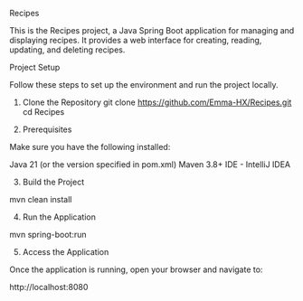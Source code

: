 Recipes

This is the Recipes project, a Java Spring Boot application for managing and displaying recipes. It provides a web interface for creating, reading, updating, and deleting recipes.

Project Setup

Follow these steps to set up the environment and run the project locally.

1. Clone the Repository
git clone https://github.com/Emma-HX/Recipes.git
cd Recipes

2. Prerequisites

Make sure you have the following installed:

Java 21 (or the version specified in pom.xml)
Maven 3.8+ 
IDE - IntelliJ IDEA

3. Build the Project

mvn clean install

4. Run the Application

mvn spring-boot:run

5. Access the Application

Once the application is running, open your browser and navigate to:

http://localhost:8080
